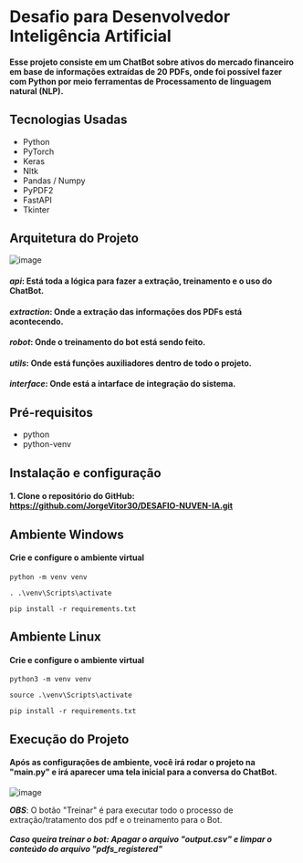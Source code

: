 # Desafio para Desenvolvedor Inteligência Artificial

#### Esse projeto consiste em um ChatBot sobre ativos do mercado financeiro em base de informações extraídas de 20 PDFs, onde foi possível fazer com Python por meio ferramentas de Processamento de linguagem natural (NLP).

## Tecnologias Usadas
- Python
- PyTorch
- Keras
- Nltk
- Pandas / Numpy
- PyPDF2
- FastAPI
- Tkinter

## Arquitetura do Projeto
![image](https://github.com/JorgeVitor30/DESAFIO-NUVEN-IA/assets/103287884/a47ef6ac-41e9-4587-810d-134b251755bc)


#### **_api_**: Está toda a lógica para fazer a extração, treinamento e o uso do ChatBot.
#### **_extraction_**: Onde a extração das informações dos PDFs está acontecendo.
#### **_robot_**: Onde o treinamento do bot está sendo feito.
#### **_utils_**: Onde está funções auxiliadores dentro de todo o projeto.
#### **_interface_**: Onde está a intarface de integração do sistema.

## Pré-requisitos
- python 
- python-venv
  
## Instalação e configuração
#### 1. Clone o repositório do GitHub: https://github.com/JorgeVitor30/DESAFIO-NUVEN-IA.git

## Ambiente Windows
#### Crie e configure o ambiente virtual
```
python -m venv venv
```
```
. .\venv\Scripts\activate 
````
```
pip install -r requirements.txt
```

## Ambiente Linux
#### Crie e configure o ambiente virtual
```
python3 -m venv venv
```
```
source .\venv\Scripts\activate 
````
```
pip install -r requirements.txt
```

## Execução do Projeto

#### Após as configurações de ambiente, você irá rodar o projeto na "main.py" e irá aparecer uma tela inicial para a conversa do ChatBot.
![image](https://github.com/JorgeVitor30/DESAFIO-NUVEN-IA/assets/103287884/44b4f237-b32d-48b6-9266-bfcccb5197f5)

**_OBS_**: O botão "Treinar" é para executar todo o processo de extração/tratamento dos pdf e o treinamento para o Bot. <br> <br>
**_Caso queira treinar o bot: Apagar o arquivo "output.csv" e limpar o conteúdo do arquivo "pdfs_registered"_**




